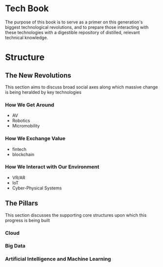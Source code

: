 # Tech Book

The purpose of this book is to serve as a primer on this generation's biggest technological revolutions, and to prepare those interacting with these technologies with a digestible repository of distilled, relevant technical knowledge.

# Structure

## The New Revolutions

This section aims to discuss broad social axes along which massive change is being heralded by key technologies

### How We Get Around
- AV
- Robotics
- Micromobility

### How We Exchange Value
- fintech
- blockchain

### How We Interact with Our Environment
- VR/AR
- IoT
- Cyber-Physical Systems

## The Pillars

This section discusses the supporting core structures upon which this progress is being built

### Cloud

### Big Data

### Artificial Intelligence and Machine Learning
